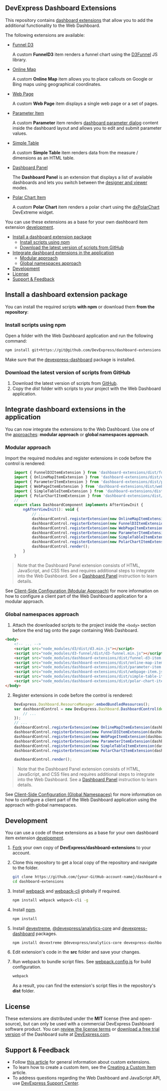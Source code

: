 ## DevExpress Dashboard Extensions

This repository contains [dashboard extensions](https://docs.devexpress.com/Dashboard/117232) that allow you to add the additional functionality to the Web Dashboard. 

The following extensions are available:

- [Funnel D3](docs/funnel-d3-item.md)

    A custom **FunnelD3** item renders a funnel chart using the [D3Funnel](https://github.com/jakezatecky/d3-funnel/blob/master/README.md) JS library.

- [Online Map](docs/online-map-item.md)

    A custom **Online Map** item allows you to place callouts on Google or Bing maps using geographical coordinates.

- [Web Page](docs/webpage-item.md)

    A custom **Web Page** item displays a single web page or a set of pages.

- [Parameter Item](docs/parameter-item.md)

    A custom **Parameter** item renders [dashboard parameter dialog](https://docs.devexpress.com/Dashboard/117571) content inside the dashboard layout and allows you to edit and submit parameter values.

- [Simple Table](docs/simple-table-item.md)

    A custom **Simple Table** item renders data from the measure / dimensions as an HTML table.

- [Dashboard Panel](docs/dashboard-panel.md)

    The **Dashboard Panel** is an extension that displays a list of available dashboards and lets you switch between the [designer and viewer](https://docs.devexpress.com/Dashboard/120098) modes.

- [Polar Chart Item](docs/polar-chart-item.md)

    A custom **Polar Chart** item renders a polar chart using the [dxPolarChart](https://js.devexpress.com/Documentation/ApiReference/Data_Visualization_Widgets/dxPolarChart/) DevExtreme widget.

You can use these extensions as a base for your own dashboard item extension [development](https://docs.devexpress.com/Dashboard/117546).

- [Install a dashboard extension package](#install-a-dashboard-extension-package)
    - [Install scripts using npm](#install-scripts-using-npm)
    - [Download the latest version of scripts from GitHub](#download-the-latest-version-of-scripts-from-github)
- [Integrate dashboard extensions in the application](#integrate-dashboard-extensions-in-the-application)
    - [Modular approach](#modular-approach)
    - [Global namespaces approach](#global-namespaces-approach)
- [Development](#development)
- [License](#license)
- [Support & Feedback](#support--feedback)

## Install a dashboard extension package

You can install the required scripts **with npm** or download them **from the repository**:

### Install scripts using npm
Open a folder with the Web Dashboard application and run the following command:

```bash
npm install git+https://git@github.com/DevExpress/dashboard-extensions.git
```

Make sure that the [devexpress-dashboard](https://www.npmjs.com/package/devexpress-dashboard) package is installed.

### Download the latest version of scripts from GitHub
1. Download the latest version of scripts from [GitHub](https://github.com/DevExpress/dashboard-extensions/releases).
2. Copy the *dist* folder with scripts to your project with the Web Dashboard application.


## Integrate dashboard extensions in the application

You can now integrate the extensions to the Web Dashboard. Use one of the [approaches](https://docs.devexpress.com/Dashboard/119108): **modular approach** or **global namespaces approach**.


### Modular approach

Import the required modules and register extensions in code before the control is rendered: 

```javascript
    import { FunnelD3ItemExtension } from 'dashboard-extensions/dist/funnel-d3-item';
    import { OnlineMapItemExtension } from 'dashboard-extensions/dist/online-map-item';
    import { ParameterItemExtension } from 'dashboard-extensions/dist/parameter-item';
    import { WebPageItemExtension } from 'dashboard-extensions/dist/webpage-item';
    import { SimpleTableItemExtension } from 'dashboard-extensions/dist/simple-table-item';
    import { PolarChartItemExtension } from 'dashboard-extensions/dist/polar-chart-item';
    // ...
    export class DashboardComponent implements AfterViewInit {
        ngAfterViewInit(): void {
            // ...
            dashboardControl.registerExtension(new OnlineMapItemExtension(dashboardControl));
            dashboardControl.registerExtension(new FunnelD3ItemExtension(dashboardControl));
            dashboardControl.registerExtension(new WebPageItemExtension(dashboardControl));
            dashboardControl.registerExtension(new ParameterItemExtension(dashboardControl));
            dashboardControl.registerExtension(new SimpleTableItemExtension(dashboardControl));
            dashboardControl.registerExtension(new PolarChartItemExtension(dashboardControl));
            dashboardControl.render(); 
        }
    }

```

> Note that the Dashboard Panel extension consists of HTML, JavaScript, and CSS files and requires additional steps to integrate into the Web Dashboard. See a [Dashboard Panel](docs/dashboard-panel.md) instruction to learn details.

See [Client-Side Configuration (Modular Approach)](https://docs.devexpress.com/Dashboard/400409/) for more information on how to configure a client part of the Web Dashboard application for a modular approach.

### Global namespaces approach

1. Attach the downloaded scripts to the project inside the `<body>` section before the end tag onto the page containing Web Dashboard.

```html
<body>
    <!-- ... -->
    <script src="node_modules/d3/dist/d3.min.js"></script>
    <script src="node_modules/d3-funnel/dist/d3-funnel.min.js"></script>
    <script src="node_modules/dashboard-extensions/dist/funnel-d3-item.js"></script>
    <script src="node_modules/dashboard-extensions/dist/online-map-item.js"></script>
    <script src="node_modules/dashboard-extensions/dist/parameter-item.js"></script>
    <script src="node_modules/dashboard-extensions/dist/webpage-item.js"></script>
    <script src="node_modules/dashboard-extensions/dist/simple-table-item.js"></script>
    <script src="node_modules/dashboard-extensions/dist/polar-chart-item.js"></script>
</body>
```

2. Register extensions in code before the control is rendered:

```javascript
    DevExpress.Dashboard.ResourceManager.embedBundledResources();
    var dashboardControl = new DevExpress.Dashboard.DashboardControl(document.getElementById("web-dashboard"), { 
        // ...
    });
    // ...
    dashboardControl.registerExtension(new OnlineMapItemExtension(dashboardControl));
    dashboardControl.registerExtension(new FunnelD3ItemExtension(dashboardControl));
    dashboardControl.registerExtension(new WebPageItemExtension(dashboardControl));
    dashboardControl.registerExtension(new ParameterItemExtension(dashboardControl));
    dashboardControl.registerExtension(new SimpleTableItemExtension(dashboardControl));
    dashboardControl.registerExtension(new PolarChartItemExtension(dashboardControl));

    dashboardControl.render();
```

> Note that the Dashboard Panel extension consists of HTML, JavaScript, and CSS files and requires additional steps to integrate into the Web Dashboard. See a [Dashboard Panel](docs/dashboard-panel.md) instruction to learn details.

See [Client-Side Configuration (Global Namespaces)](https://docs.devexpress.com/Dashboard/119158/) for more information on how to configure a client part of the Web Dashboard application using the approach with global namespaces.

## Development

You can use a code of these extensions as a base for your own dashboard item extension [development](https://docs.devexpress.com/Dashboard/117546).

1. [Fork](https://help.github.com/articles/fork-a-repo/) your own copy of **DevExpress/dashboard-extensions** to your account.

2. Clone this repository to get a local copy of the repository and navigate to the folder.
    ```bash
    git clone https://github.com/{your-GitHub-account-name}/dashboard-extensions.git
    cd dashboard-extensions
    ```

3. Install [webpack](https://www.npmjs.com/package/webpack) and [webpack-cli](https://www.npmjs.com/package/webpack-cli) globally if required.
    ```bash
    npm install webpack webpack-cli -g
    ```
4. Install [npm](https://www.npmjs.com/get-npm).

    ```bash
    npm install
    ```
5. Install [devextreme](https://www.npmjs.com/package/devextreme), [@devexpress/analytics-core](https://www.npmjs.com/package/@devexpress/analytics-core) and [devexpress-dashboard](https://www.npmjs.com/package/devexpress-dashboard) packages.

    ```bash
    npm install devextreme @devexpress/analytics-core devexpress-dashboard
    ```

6. Edit extension's code in the **src** folder and save your changes.

7. Run webpack to bundle script files. See [webpack.config.js](https://github.com/DevExpress/dashboard-extensions/blob/master/webpack.config.js) for build configuration.
    ```bash
    webpack
    ```
    As a result, you can find the extension's script files in the repository's **dist** folder.

## License

These extensions are distributed under the **MIT** license (free and open-source), but can only be used with a commercial DevExpress Dashboard software product. You can [review the license terms](https://www.devexpress.com/Support/EULAs/NetComponents.xml) or [download a free trial version](https://go.devexpress.com/DevExpressDownload_UniversalTrial.aspx) of the Dashboard suite at [DevExpress.com](https://www.devexpress.com).

## Support & Feedback

* Follow [this article](https://docs.devexpress.com/Dashboard/117232/) for general information about custom extensions.
* To learn how to create a custom item, see the [Creating a Custom Item](https://docs.devexpress.com/Dashboard/117546/) article.
* To address questions regarding the Web Dashboard and JavaScript API, use [DevExpress Support Center](https://www.devexpress.com/Support/Center).
